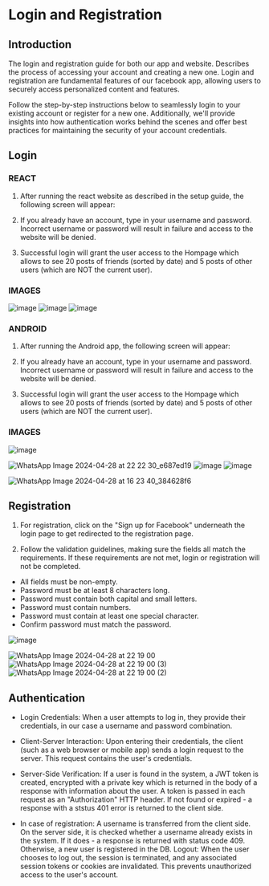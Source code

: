 # Login and Registration

## Introduction

The login and registration guide for both our app and website. Describes the process of accessing your account and creating a new one.
Login and registration are fundamental features of our facebook app, allowing users to securely access personalized content and features.

Follow the step-by-step instructions below to seamlessly login to your existing account or register for a new one. Additionally, we'll provide insights into how authentication works behind the scenes and offer best practices for maintaining the security of your account credentials.

## Login

### REACT
1. After running the react website as described in the setup guide, the following screen will appear:

2. If you already have an account, type in your username and password. Incorrect username or password will result in failure and access to the website will be denied.

3. Successful login will grant the user access to the Hompage which allows to see 20 posts of friends (sorted by date) and 5 posts of other users (which are NOT the current user).
  

### IMAGES
![image](https://github.com/ilanitb16/Android-App/assets/97344492/14141327-3bec-4007-b4d3-de98ab48a63b)
![image](https://github.com/ilanitb16/Android-App/assets/97344492/01822d09-bea1-4134-a681-579151b9d450)
![image](https://github.com/ilanitb16/Android-App/assets/97344492/bca9fd4d-1e7d-4056-a53a-0036f3d14380)

### ANDROID
1. After running the Android app, the following screen will appear:

2. If you already have an account, type in your username and password. Incorrect username or password will result in failure and access to the website will be denied.

3.  Successful login will grant the user access to the Hompage which allows to see 20 posts of friends (sorted by date) and 5 posts of other users (which are NOT the current user).
   


### IMAGES

![image](https://github.com/ilanitb16/Android-App/assets/97344492/91114da7-c246-4f54-8c6e-7469b9740c08)

![WhatsApp Image 2024-04-28 at 22 22 30_e687ed19](https://github.com/ilanitb16/Android-App/assets/97344492/9799d25c-adec-4006-a183-6b3e20fb8d88)
![image](https://github.com/ilanitb16/Android-App/assets/97344492/f94ff926-2390-458a-aca6-587960751d3b)
![image](https://github.com/ilanitb16/Android-App/assets/97344492/bd6e1c77-a769-4a07-b32b-90c2ff439be1)

![WhatsApp Image 2024-04-28 at 16 23 40_384628f6](https://github.com/ilanitb16/Android-App/assets/97344492/08cf3845-2780-4f97-85e6-add4c0f86465)

## Registration
1. For registration, click on the "Sign up for Facebook" underneath the login page to get redirected to the registration page.

2. Follow the validation guidelines, making sure the fields all match the requirements. If these requirements are not met, login or registration will not be completed.
- All fields must be non-empty.
- Password must be at least 8 characters long.
- Password must contain both capital and small letters.
- Password must contain numbers.
- Password must contain at least one special character.
- Confirm password must match the password.
  
![image](https://github.com/ilanitb16/Android-App/assets/97344492/74ae6c16-91f2-43a0-af0b-31bdb19858cf)

![WhatsApp Image 2024-04-28 at 22 19 00](https://github.com/ilanitb16/Android-App/assets/97344492/b7e9913f-e008-41bd-a5aa-ef72cbcc621b)
![WhatsApp Image 2024-04-28 at 22 19 00 (3)](https://github.com/ilanitb16/Android-App/assets/97344492/a6274d7b-1c8e-4a62-b18a-641082b142c9)
![WhatsApp Image 2024-04-28 at 22 19 00 (2)](https://github.com/ilanitb16/Android-App/assets/97344492/edc15b3d-7ac7-40c1-bd16-3aa4be932940)


## Authentication
- Login Credentials: When a user attempts to log in, they provide their credentials, in our case a username and password combination.
  
- Client-Server Interaction: Upon entering their credentials, the client (such as a web browser or mobile app) sends a login request to the server. This request contains the user's credentials.

- Server-Side Verification: If a user is found in the system, a JWT token is created, encrypted with a private key which is returned in the body of a response with information about the user. A token is passed in each request as an "Authorization" HTTP header. If not found or expired - a response with a ststus 401 error is returned to the client side.

- In case of registration: A username is transferred from the client side. On the server side, it is checked whether a username already exists in the system.
If it does - a response is returned with status code 409. Otherwise, a new user is registered in the DB.
Logout: When the user chooses to log out, the session is terminated, and any associated session tokens or cookies are invalidated. This prevents unauthorized access to the user's account.
